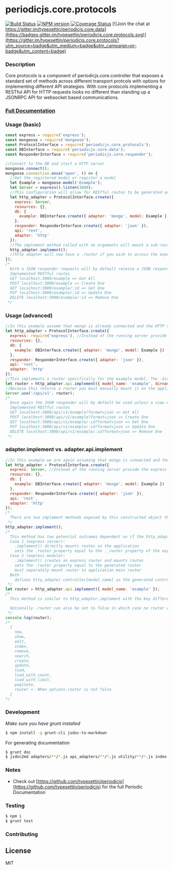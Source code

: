 # periodicjs.core.protocols
[![Build Status](https://travis-ci.org/typesettin/periodicjs.core.protocols.svg?branch=master)](https://travis-ci.org/typesettin/periodicjs.core.protocols) [![NPM version](https://badge.fury.io/js/periodicjs.core.protocols.svg)](http://badge.fury.io/js/periodicjs.core.protocols) [![Coverage Status](https://coveralls.io/repos/github/typesettin/periodicjs.core.protocols/badge.svg?branch=master)](https://coveralls.io/github/typesettin/periodicjs.core.protocols?branch=master)  [![Join the chat at https://gitter.im/typesettin/periodicjs.core.data](https://badges.gitter.im/typesettin/periodicjs.core.protocols.svg)](https://gitter.im/typesettin/periodicjs.core.protocols?utm_source=badge&utm_medium=badge&utm_campaign=pr-badge&utm_content=badge)


### Description
Core protocols is a component of periodicjs.core.controller that exposes a standard set of methods across different transport protcols with options for implementing different API strategies.  With core protocols implementing a RESTful API for HTTP requests looks no different than standing up a JSONRPC API for websocket based communications.

### [Full Documentation](https://github.com/typesettin/periodicjs.core.protocols/blob/master/doc/api.md)

### Usage (basic)
```javascript
const express = require('express');
const mongoose = require('mongoose');
const ProtocolInterface = require('periodicjs.core.protocols');
const DBInterface = require('periodicjs.core.data');
const ResponderInterface = require('periodicjs.core.responder');

//Connect to the DB and start a HTTP server
mongoose.connect();
mongoose.connection.once('open', () => {
  //Get the registered model or register a model
  let Example = mongoose.model('Example');
  let Server = express().listen(3000);
  //This configuration will allow for RESTful routes to be generated and mounted for the "Example" mongo collection and will by default respond in JSON
  let http_adapter = ProtocolInterface.create({
    express: Server,
    resources: {},
    db: {
      example: DBInterface.create({ adapter: 'mongo', model: Example });
    },
    responder: ResponderInterface.create({ adapter: 'json' }),
    api: 'rest',
    adapter: 'http'
  });
  //The implement method called with no arguments will mount a sub-router for each db adapter indexed by model name in the db object
  http_adapter.implement();
  //http adapter will now have a .router if you wish to access the express router directly
});
/*
  With a JSON responder requests will by default receive a JSON response unless it requires a view to be rendered
  Implemented RESTful routes
  GET localhost:3000/example => Get All
  POST localhost:3000/example => Create One
  GET localhost:3000/example/:id => Get One
  PUT localhost:3000/example/:id => Update One
  DELETE localhost:3000/example/:id => Remove One
 */
```
### Usage (advanced)
```javascript
//In this example assume that mongo is already connected and the HTTP server is already started
let http_adapter = ProtocolInterface.create({
  express: require('express'), //Instead of the running server provide the express module
  resources: {},
  db: {
    example: DBInterface.create({ adapter: 'mongo', model: Example })
  },
  responder: ResponderInterface.create({ adapter: 'json' }),
  api: 'rest',
  adapter: 'http'
});
//This implements a router specifically for the example model. The .dirname option specifies a view directory if your view files are not in one of the default directories
let router = http_adapter.api.implement({ model_name: 'example', dirname: ['./some/path/to/view/dir'] });
//Because this returns a router you must manually mount it on the applications main router this does however allow for more control over the path
Server.use('/api/v1', router);
/*
  Once again the JSON responder will by default be used unless a view must be rendered. If .strict option is passed when constructing the protocol adapter or in the this.api.implement call or this.implement call all responses will come a JSON. Additionally, the JSON responder will be used if req.query.format = "json"
  Implemented RESTful routes
  GET localhost:3000/api/v1/example?format=json => Get All
  POST localhost:3000/api/v1/example?format=json => Create One
  GET localhost:3000/api/v1/example/:id?format=json => Get One
  PUT localhost:3000/api/v1/example/:id?format=json => Update One
  DELETE localhost:3000/api/v1/example/:id?format=json => Remove One
 */
```
### adapter.implement vs. adapter.api.implement
```javascript
//In this example we are again assuming that mongo is connected and the server is started
let http_adapter = ProtocolInterface.create({
  express: Server, //Instead of the running server provide the express module
  resources: {},
  db: {
    example: DBInterface.create({ adapter: 'mongo', model: Example })
  },
  responder: ResponderInterface.create({ adapter: 'json' }),
  api: 'rest',
  adapter: 'http'
});
/*
  There are two implement methods exposed by this constructed object the first is accessed by .implement and is a method for both implementing an API strategy and mounting whatever is generated from the implementation.
 */
http_adapter.implement();
/*
  This method has two potential outcomes dependent on if the http_adapter.express property is an already running express server or the express module itself. Another key difference is that this .implement method only uses the .express property of the protocol adapter.
  Case 1 (express server):
    .implement() directly mounts routes on the application
    sets the .router property equal to the ._router property of the express application
  Case 2 (express module):
    .implement() creates an express router and mounts routes
    sets the .router property equal to the generated router
    must separately mount router to application main router
  Both
    defines http_adapter.controller[model_name] as the generated controller methods for model
 */
let router = http_adapter.api.implement({ model_name: 'example' });
/*
  This method is similar to http_adapter.implement with the key difference being that it implements an API strategy given any router and model and returns the values so that they can be used outside of the ecosystem of the protocol adapter. As such this method can be passed an optional .router property and will mount routes on the provided router. Only when this option is not defined will this method use the http_adapter.express router. 

  Optionally .router can also be set to false in which case no router will be created and only controller methods are returned.
 */
console.log(router); 
/*
  {
    new,
    show,
    edit,
    index,
    remove,
    search,
    create,
    update,
    load,
    load_with_count,
    load_with_limit,
    paginate,
    router <- When options.router is not false
  }
*/
```
### Development
*Make sure you have grunt installed*
```sh
$ npm install -g grunt-cli jsdoc-to-markdown
```

For generating documentation
```sh
$ grunt doc
$ jsdoc2md adapters/**/*.js api_adapters/**/*.js utility/**/*.js index.js > doc/api.md
```
### Notes
* Check out [https://github.com/typesettin/periodicjs](https://github.com/typesettin/periodicjs) for the full Periodic Documentation

### Testing
```sh
$ npm i
$ grunt test
```
### Contributing
License
----

MIT
